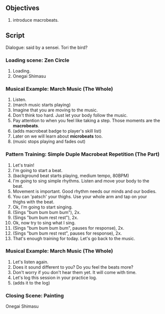 ## Objectives
 1. introduce macrobeats.

## Script

Dialogue: said by a sensei. Tori the bird?

### Loading scene: Zen Circle
1. Loading.
1. Onegai Shimasu

### Musical Example: March Music (The Whole)

1. Listen.
1. (march music starts playing)
1. Imagine that you are moving to the music.
1. Don't think too hard. Just let your body follow the music.
1. Pay attention to when you feel like taking a step. Those moments are the **macrobeats**.
1. (adds macrobeat badge to player's skill list)
1. Later on we will learn about **microbeats** too.
1. (music stops playing and fades out)


### Pattern Training: Simple Duple Macrobeat Repetition (The Part)
1. Let's train!
1. I'm going to start a beat.
1. (background beat starts playing, medium tempo, 80BPM)
1. I'm going to sing simple rhythms. Listen and move your body to the beat.
1. Movement is important. Good rhythm needs our minds and our bodies.
1. You can 'patsch' your thighs.  Use your whole arm and tap on your thighs with the beat.
1. Ok, I'm going to start singing.
1. (Sings "bum bum bum bum"), 2x.
1. (Sings "bum bum rest rest"), 2x.
1. Ok, now try to sing what I sing.
1. (Sings "bum bum bum bum", pauses for response), 2x.
1. (Sings "bum bum rest rest", pauses for response), 2x.
1. That's enough training for today. Let's go back to the music.


### Musical Example: March Music (The Whole)
1. Let's listen again.
1. Does it sound different to you? Do you feel the beats more?
1. Don't worry if you don't hear them yet. It will come with time.
1. Let's log this session in your practice log.
1. (adds it to the log)

### Closing Scene: Painting
Onegai Shimasu
